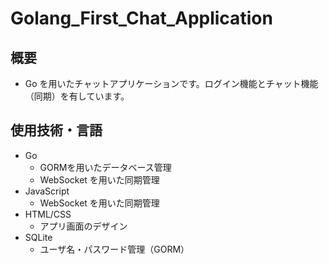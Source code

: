 # Golang_First_Chat_Application

## 概要
- Go を用いたチャットアプリケーションです。ログイン機能とチャット機能（同期）を有しています。

## 使用技術・言語
- Go
  - GORMを用いたデータベース管理
  - WebSocket を用いた同期管理
- JavaScript
  - WebSocket を用いた同期管理
- HTML/CSS
  - アプリ画面のデザイン
- SQLite
  - ユーザ名・パスワード管理（GORM）
